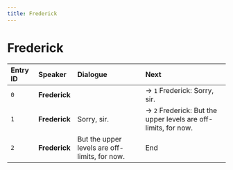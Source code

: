 ```yaml
---
title: Frederick
---
```


# Frederick


| Entry ID | Speaker | Dialogue | Next |
| :------- | :------ | :------- | :------------ |
| `0` | **Frederick** |  | → `1` Frederick: Sorry, sir\. |
| `1` | **Frederick** | Sorry, sir\. | → `2` Frederick: But the upper levels are off\-limits, for now\. |
| `2` | **Frederick** | But the upper levels are off\-limits, for now\. | End |
